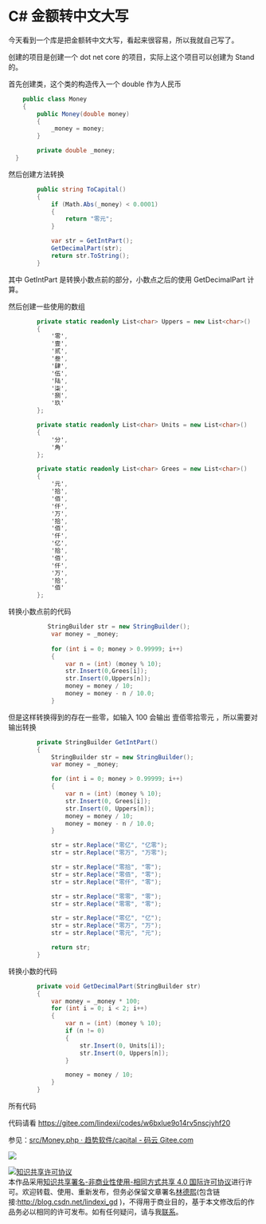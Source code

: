 # C# 金额转中文大写

今天看到一个库是把金额转中文大写，看起来很容易，所以我就自己写了。

<!--more-->
<!-- csdn -->

创建的项目是创建一个 dot net core 的项目，实际上这个项目可以创建为 Stand 的。

首先创建类，这个类的构造传入一个 double 作为人民币

```csharp
    public class Money
    {
        public Money(double money)
        {
            _money = money;
        }

        private double _money;
  }
```

然后创建方法转换

```csharp
        public string ToCapital()
        {
            if (Math.Abs(_money) < 0.0001)
            {
                return "零元";
            }

            var str = GetIntPart();
            GetDecimalPart(str);
            return str.ToString();
        }
```

其中 GetIntPart 是转换小数点前的部分，小数点之后的使用 GetDecimalPart 计算。

然后创建一些使用的数组

```csharp
        private static readonly List<char> Uppers = new List<char>()
        {
            '零',
            '壹',
            '贰',
            '叁',
            '肆',
            '伍',
            '陆',
            '柒',
            '捌',
            '玖'
        };

        private static readonly List<char> Units = new List<char>()
        {
            '分',
            '角'
        };

        private static readonly List<char> Grees = new List<char>()
        {
            '元',
            '拾',
            '佰',
            '仟',
            '万',
            '拾',
            '佰',
            '仟',
            '亿',
            '拾',
            '佰',
            '仟',
            '万',
            '拾',
            '佰'
        };
```

转换小数点前的代码

```csharp
           StringBuilder str = new StringBuilder();
            var money = _money;
        
            for (int i = 0; money > 0.99999; i++)
            {
                var n = (int) (money % 10);
                str.Insert(0,Grees[i]);
                str.Insert(0,Uppers[n]);
                money = money / 10;
                money = money - n / 10.0;
            }
```

但是这样转换得到的存在一些零，如输入 100 会输出 壹佰零拾零元 ，所以需要对输出转换

```csharp
        private StringBuilder GetIntPart()
        {
            StringBuilder str = new StringBuilder();
            var money = _money;

            for (int i = 0; money > 0.99999; i++)
            {
                var n = (int) (money % 10);
                str.Insert(0, Grees[i]);
                str.Insert(0, Uppers[n]);
                money = money / 10;
                money = money - n / 10.0;
            }

            str = str.Replace("零亿", "亿零");
            str = str.Replace("零万", "万零");

            str = str.Replace("零拾", "零");
            str = str.Replace("零佰", "零");
            str = str.Replace("零仟", "零");

            str = str.Replace("零零", "零");
            str = str.Replace("零零", "零");

            str = str.Replace("零亿", "亿");
            str = str.Replace("零万", "万");
            str = str.Replace("零元", "元");

            return str;
        }

```

转换小数的代码

```csharp
        private void GetDecimalPart(StringBuilder str)
        {
            var money = _money * 100;
            for (int i = 0; i < 2; i++)
            {
                var n = (int) (money % 10);
                if (n != 0)
                {
                    str.Insert(0, Units[i]);
                    str.Insert(0, Uppers[n]);
                }

                money = money / 10;
            }
        }

```

所有代码

<script src='https://gitee.com/lindexi/codes/w6bxlue9o14rv5nscjyhf20/widget_preview?title=Money'></script>

代码请看 https://gitee.com/lindexi/codes/w6bxlue9o14rv5nscjyhf20

参见：[src/Money.php · 趋势软件/capital - 码云 Gitee.com](https://gitee.com/trendsoftorg/capital/blob/master/src/Money.php )

![](https://i.loli.net/2018/04/08/5ac9ffa67477f.jpg)

<a rel="license" href="http://creativecommons.org/licenses/by-nc-sa/4.0/"><img alt="知识共享许可协议" style="border-width:0" src="https://licensebuttons.net/l/by-nc-sa/4.0/88x31.png" /></a><br />本作品采用<a rel="license" href="http://creativecommons.org/licenses/by-nc-sa/4.0/">知识共享署名-非商业性使用-相同方式共享 4.0 国际许可协议</a>进行许可。欢迎转载、使用、重新发布，但务必保留文章署名[林德熙](http://blog.csdn.net/lindexi_gd)(包含链接:http://blog.csdn.net/lindexi_gd )，不得用于商业目的，基于本文修改后的作品务必以相同的许可发布。如有任何疑问，请与我[联系](mailto:lindexi_gd@163.com)。
